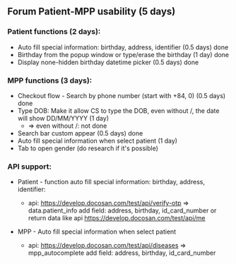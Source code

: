 ## Forum Patient-MPP usability (5 days)

### Patient functions (2 days):
   - Auto fill special information: birthday, address, identifier (0.5 days) done
   - Birthday from the popup window or type/erase the birthday  (1 day) done
   - Display none-hidden birthday datetime picker (0.5 days) done

### MPP functions (3 days):
   - Checkout flow - Search by phone number (start with +84, 0) (0.5 days) done
   - Type DOB: Make it allow CS to type the DOB, even without /, the date will show DD/MM/YYYY (1 day) 
     - => even without /: not done 
   - Search bar custom appear (0.5 days) done
   - Auto fill special information when select patient (1 day)
   - Tab to open gender (do research if it's possible)

### API support:
   - Patient - function auto fill special information: birthday, address, identifier:
     - api: https://develop.docosan.com/test/api/verify-otp 
         => data.patient_info add field: address, birthday, id_card_number or return data like api https://develop.docosan.com/test/api/me 
   
   - MPP - Auto fill special information when select patient
      - api: https://develop.docosan.com/test/api/diseases 
            => mpp_autocomplete add field: address, birthday, id_card_number